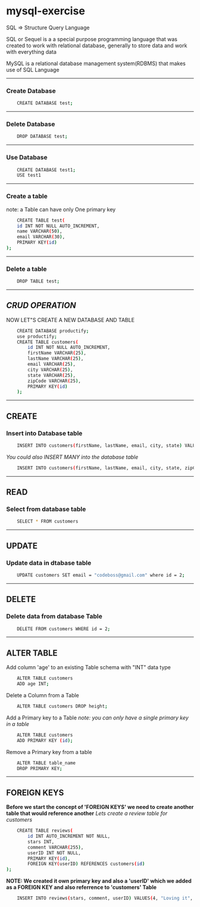 # mysql-exercise
SQL => Structure Query Language

SQL or Sequel is a a special purpose programming language that was created to work with relational database, generally to store data and work with everything data

MySQL is a relational database management system(RDBMS) that makes use of SQL Language

---
### Create Database
```bash
    CREATE DATABASE test;
```
---
### Delete Database
```bash
    DROP DATABASE test;
```
---
### Use Database
```bash
    CREATE DATABASE test1;
    USE test1
```
---
### Create a table 
note: a Table can have only One primary key
```bash
    CREATE TABLE test(
    id INT NOT NULL AUTO_INCREMENT,
    name VARCHAR(50),
    email VARCHAR(30),
    PRIMARY KEY(id)
);
```
---
### Delete a table 
```bash
    DROP TABLE test;
```
---
## *CRUD OPERATION*
NOW LET"S CREATE A NEW DATABASE AND TABLE

```bash
    CREATE DATABASE productify;
    use productify;
    CREATE TABLE customers(
        id INT NOT NULL AUTO_INCREMENT,
        firstName VARCHAR(25),
        lastName VARCHAR(25),
        email VARCHAR(25),
        city VARCHAR(25),
        state VARCHAR(25),
        zipCode VARCHAR(25),
        PRIMARY KEY(id)
    );
```
---
## CREATE
### Insert into Database table
```bash
    INSERT INTO customers(firstName, lastName, email, city, state) VALUES ("John", "Tolu", "Tolu@gmail.com", "Surulere", "Lagos");
```
 *You could also INSERT MANY into the database table*
```bash
    INSERT INTO customers(firstName, lastName, email, city, state, zipCode) VALUES ("Coded", "Hola", "codedhola@gmail.com", "Surulere", "Lagos", "100001"), ("Shola", "Dave", "dave@gmail.com", "bariga", "Lagos", "100002");
```
---
## READ
### Select from database table
```bash
    SELECT * FROM customers 
```
---
## UPDATE
### Update data in dtabase table
```bash
    UPDATE customers SET email = "codeboss@gmail.com" where id = 2;
```
---
## DELETE 
### Delete data from database Table
```bash
    DELETE FROM customers WHERE id = 2;
```
---
## ALTER TABLE
Add column 'age' to an existing Table schema with "INT" data type
```bash
    ALTER TABLE customers 
    ADD age INT;
```

Delete a Column from a  Table
```bash
    ALTER TABLE customers DROP height;
```
Add a Primary key to a Table
*note: you can only have a single primary key in a table*
```bash
    ALTER TABLE customers
    ADD PRIMARY KEY (id);
```
Remove a Primary key from a table
```bash
    ALTER TABLE table_name
    DROP PRIMARY KEY;
```
---
## FOREIGN KEYS
**Before we start the concept of 'FOREIGN KEYS' we need to create another table that would reference another**
*Lets create a review table for customers*
```bash
    CREATE TABLE reviews(
        id INT AUTO_INCREMENT NOT NULL,
        stars INT,
        comment VARCHAR(255),
        userID INT NOT NULL,
        PRIMARY KEY(id),
        FOREIGN KEY(userID) REFERENCES customers(id)
);
```
**NOTE: We created it own primary key and also a 'userID' which we added as a FOREIGN KEY and also referrence to 'customers' Table**

```bash
    INSERT INTO reviews(stars, comment, userID) VALUES(4, "Loving it", 3);
```


